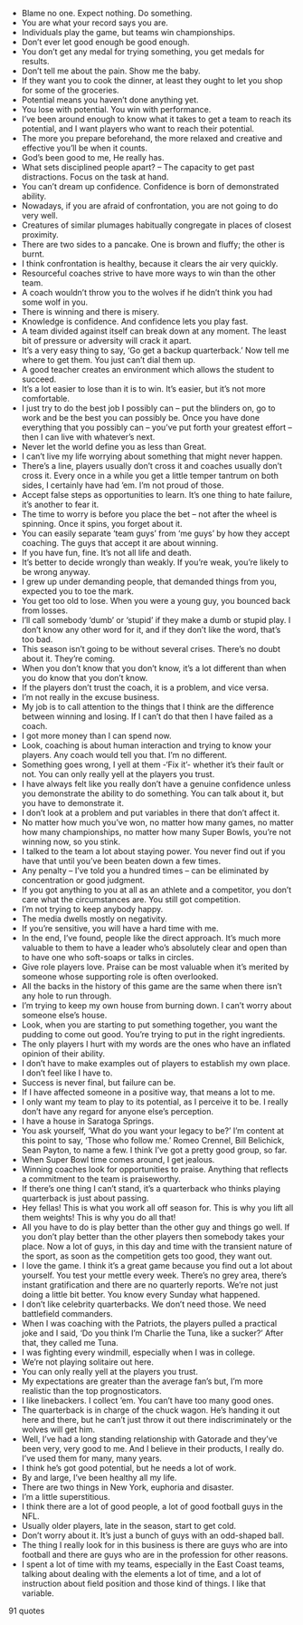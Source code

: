  - Blame no one. Expect nothing. Do something.
 - You are what your record says you are.
 - Individuals play the game, but teams win championships.
 - Don’t ever let good enough be good enough.
 - You don’t get any medal for trying something, you get medals for results.
 - Don’t tell me about the pain. Show me the baby.
 - If they want you to cook the dinner, at least they ought to let you shop for some of the groceries.
 - Potential means you haven’t done anything yet.
 - You lose with potential. You win with performance.
 - I’ve been around enough to know what it takes to get a team to reach its potential, and I want players who want to reach their potential.
 - The more you prepare beforehand, the more relaxed and creative and effective you’ll be when it counts.
 - God’s been good to me, He really has.
 - What sets disciplined people apart? – The capacity to get past distractions. Focus on the task at hand.
 - You can’t dream up confidence. Confidence is born of demonstrated ability.
 - Nowadays, if you are afraid of confrontation, you are not going to do very well.
 - Creatures of similar plumages habitually congregate in places of closest proximity.
 - There are two sides to a pancake. One is brown and fluffy; the other is burnt.
 - I think confrontation is healthy, because it clears the air very quickly.
 - Resourceful coaches strive to have more ways to win than the other team.
 - A coach wouldn’t throw you to the wolves if he didn’t think you had some wolf in you.
 - There is winning and there is misery.
 - Knowledge is confidence. And confidence lets you play fast.
 - A team divided against itself can break down at any moment. The least bit of pressure or adversity will crack it apart.
 - It’s a very easy thing to say, ‘Go get a backup quarterback.’ Now tell me where to get them. You just can’t dial them up.
 - A good teacher creates an environment which allows the student to succeed.
 - It’s a lot easier to lose than it is to win. It’s easier, but it’s not more comfortable.
 - I just try to do the best job I possibly can – put the blinders on, go to work and be the best you can possibly be. Once you have done everything that you possibly can – you’ve put forth your greatest effort – then I can live with whatever’s next.
 - Never let the world define you as less than Great.
 - I can’t live my life worrying about something that might never happen.
 - There’s a line, players usually don’t cross it and coaches usually don’t cross it. Every once in a while you get a little temper tantrum on both sides, I certainly have had ’em. I’m not proud of those.
 - Accept false steps as opportunities to learn. It’s one thing to hate failure, it’s another to fear it.
 - The time to worry is before you place the bet – not after the wheel is spinning. Once it spins, you forget about it.
 - You can easily separate ‘team guys’ from ‘me guys’ by how they accept coaching. The guys that accept it are about winning.
 - If you have fun, fine. It’s not all life and death.
 - It’s better to decide wrongly than weakly. If you’re weak, you’re likely to be wrong anyway.
 - I grew up under demanding people, that demanded things from you, expected you to toe the mark.
 - You get too old to lose. When you were a young guy, you bounced back from losses.
 - I’ll call somebody ‘dumb’ or ‘stupid’ if they make a dumb or stupid play. I don’t know any other word for it, and if they don’t like the word, that’s too bad.
 - This season isn’t going to be without several crises. There’s no doubt about it. They’re coming.
 - When you don’t know that you don’t know, it’s a lot different than when you do know that you don’t know.
 - If the players don’t trust the coach, it is a problem, and vice versa.
 - I’m not really in the excuse business.
 - My job is to call attention to the things that I think are the difference between winning and losing. If I can’t do that then I have failed as a coach.
 - I got more money than I can spend now.
 - Look, coaching is about human interaction and trying to know your players. Any coach would tell you that. I’m no different.
 - Something goes wrong, I yell at them -‘Fix it’- whether it’s their fault or not. You can only really yell at the players you trust.
 - I have always felt like you really don’t have a genuine confidence unless you demonstrate the ability to do something. You can talk about it, but you have to demonstrate it.
 - I don’t look at a problem and put variables in there that don’t affect it.
 - No matter how much you’ve won, no matter how many games, no matter how many championships, no matter how many Super Bowls, you’re not winning now, so you stink.
 - I talked to the team a lot about staying power. You never find out if you have that until you’ve been beaten down a few times.
 - Any penalty – I’ve told you a hundred times – can be eliminated by concentration or good judgment.
 - If you got anything to you at all as an athlete and a competitor, you don’t care what the circumstances are. You still got competition.
 - I’m not trying to keep anybody happy.
 - The media dwells mostly on negativity.
 - If you’re sensitive, you will have a hard time with me.
 - In the end, I’ve found, people like the direct approach. It’s much more valuable to them to have a leader who’s absolutely clear and open than to have one who soft-soaps or talks in circles.
 - Give role players love. Praise can be most valuable when it’s merited by someone whose supporting role is often overlooked.
 - All the backs in the history of this game are the same when there isn’t any hole to run through.
 - I’m trying to keep my own house from burning down. I can’t worry about someone else’s house.
 - Look, when you are starting to put something together, you want the pudding to come out good. You’re trying to put in the right ingredients.
 - The only players I hurt with my words are the ones who have an inflated opinion of their ability.
 - I don’t have to make examples out of players to establish my own place. I don’t feel like I have to.
 - Success is never final, but failure can be.
 - If I have affected someone in a positive way, that means a lot to me.
 - I only want my team to play to its potential, as I perceive it to be. I really don’t have any regard for anyone else’s perception.
 - I have a house in Saratoga Springs.
 - You ask yourself, ‘What do you want your legacy to be?’ I’m content at this point to say, ‘Those who follow me.’ Romeo Crennel, Bill Belichick, Sean Payton, to name a few. I think I’ve got a pretty good group, so far.
 - When Super Bowl time comes around, I get jealous.
 - Winning coaches look for opportunities to praise. Anything that reflects a commitment to the team is praiseworthy.
 - If there’s one thing I can’t stand, it’s a quarterback who thinks playing quarterback is just about passing.
 - Hey fellas! This is what you work all off season for. This is why you lift all them weights! This is why you do all that!
 - All you have to do is play better than the other guy and things go well. If you don’t play better than the other players then somebody takes your place. Now a lot of guys, in this day and time with the transient nature of the sport, as soon as the competition gets too good, they want out.
 - I love the game. I think it’s a great game because you find out a lot about yourself. You test your mettle every week. There’s no grey area, there’s instant gratification and there are no quarterly reports. We’re not just doing a little bit better. You know every Sunday what happened.
 - I don’t like celebrity quarterbacks. We don’t need those. We need battlefield commanders.
 - When I was coaching with the Patriots, the players pulled a practical joke and I said, ‘Do you think I’m Charlie the Tuna, like a sucker?’ After that, they called me Tuna.
 - I was fighting every windmill, especially when I was in college.
 - We’re not playing solitaire out here.
 - You can only really yell at the players you trust.
 - My expectations are greater than the average fan’s but, I’m more realistic than the top prognosticators.
 - I like linebackers. I collect ’em. You can’t have too many good ones.
 - The quarterback is in charge of the chuck wagon. He’s handing it out here and there, but he can’t just throw it out there indiscriminately or the wolves will get him.
 - Well, I’ve had a long standing relationship with Gatorade and they’ve been very, very good to me. And I believe in their products, I really do. I’ve used them for many, many years.
 - I think he’s got good potential, but he needs a lot of work.
 - By and large, I’ve been healthy all my life.
 - There are two things in New York, euphoria and disaster.
 - I’m a little superstitious.
 - I think there are a lot of good people, a lot of good football guys in the NFL.
 - Usually older players, late in the season, start to get cold.
 - Don’t worry about it. It’s just a bunch of guys with an odd-shaped ball.
 - The thing I really look for in this business is there are guys who are into football and there are guys who are in the profession for other reasons.
 - I spent a lot of time with my teams, especially in the East Coast teams, talking about dealing with the elements a lot of time, and a lot of instruction about field position and those kind of things. I like that variable.

91 quotes